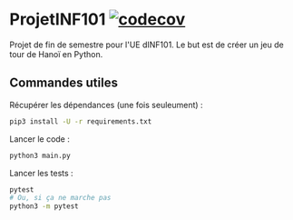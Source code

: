 # ProjetINF101 [![codecov](https://codecov.io/gh/Projet-INF101/ProjetINF101/branch/master/graph/badge.svg)](https://codecov.io/gh/Projet-INF101/ProjetINF101)

Projet de fin de semestre pour l'UE dINF101. Le but est de créer un jeu de tour de Hanoï en Python.

## Commandes utiles

Récupérer les dépendances (une fois seuleument) :

```bash
pip3 install -U -r requirements.txt
```

Lancer le code :

```bash
python3 main.py
```

Lancer les tests :

```bash
pytest
# Ou, si ça ne marche pas
python3 -m pytest
```
